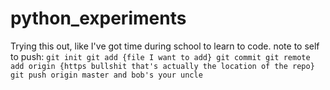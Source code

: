 # python_experiments
Trying this out, like I've got time during school to learn to code.
note to self to push:
    ```
    git init
    git add {file I want to add}
    git commit
    git remote add origin {https bullshit that's actually the location of the repo}
    git push origin master
    and bob's your uncle
    ```
